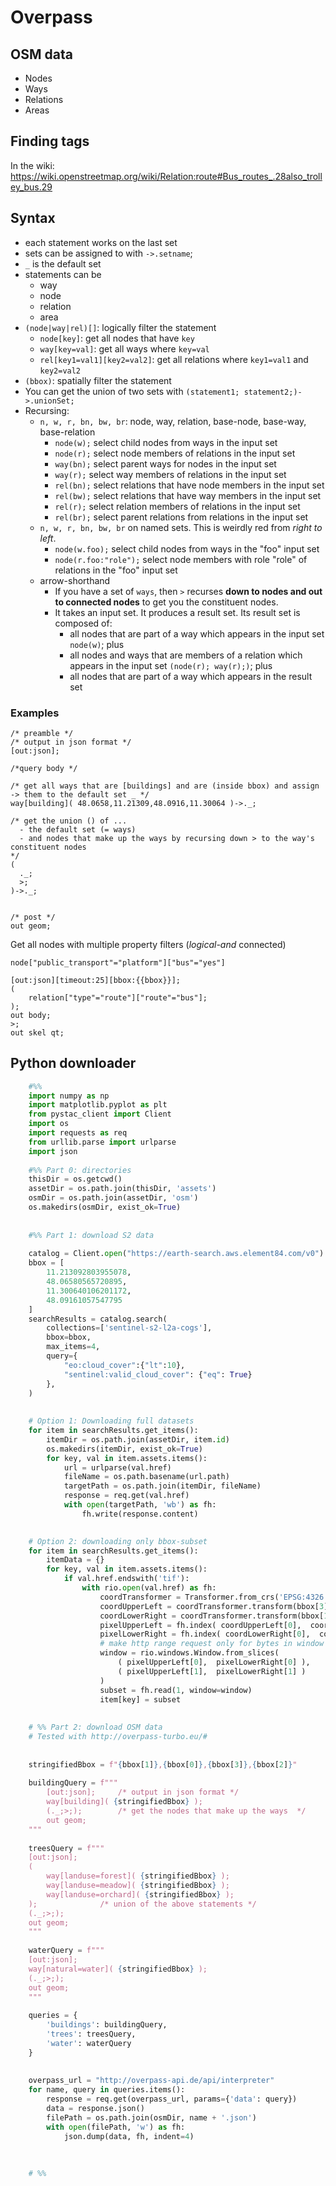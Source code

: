 # Overpass

## OSM data
- Nodes
- Ways 
- Relations
- Areas

## Finding tags
In the wiki: https://wiki.openstreetmap.org/wiki/Relation:route#Bus_routes_.28also_trolley_bus.29 

## Syntax

 - each statement works on the last set
 - sets can be assigned to with `->.setname`;
 - `_` is the default set
 - statements can be 
     - way
     - node
     - relation
     - area
  - `(node|way|rel)[]`: logically filter the statement
     - `node[key]`: get all nodes that have `key`
     - `way[key=val]`: get all ways where `key=val`
     - `rel[key1=val1][key2=val2]`: get all relations where `key1=val1` and `key2=val2`
  - `(bbox)`: spatially filter the statement
  - You can get the union of two sets with 
    `(statement1; statement2;)->.unionSet;`
  - Recursing:
    - `n, w, r, bn, bw, br`: node, way, relation, base-node, base-way, base-relation
        - `node(w);`  select child nodes from ways in the input set
        - `node(r);`  select node members of relations in the input set
        - `way(bn);`  select parent ways for nodes in the input set
        - `way(r);`   select way members of relations in the input set
        - `rel(bn);`  select relations that have node members in the input set
        - `rel(bw);`  select relations that have way members in the input set
        - `rel(r);`   select relation members of relations in the input set
        - `rel(br);`  select parent relations from relations in the input set
    - `n, w, r, bn, bw, br` on named sets. This is weirdly red from *right to left*.
      - `node(w.foo);`         select child nodes from ways in the "foo" input set
      - `node(r.foo:"role");`  select node members with role "role" of relations in the "foo" input set
    - arrow-shorthand
      - If you have a set of `ways`, then `>` recurses **down to nodes and out to connected nodes** to get you the constituent nodes.
      - It takes an input set. It produces a result set. Its result set is composed of:
        - all nodes that are part of a way which appears in the input set `node(w)`; plus
        - all nodes and ways that are members of a relation which appears in the input set `(node(r); way(r);)`; plus
        - all nodes that are part of a way which appears in the result set

### Examples

```
/* preamble */
/* output in json format */
[out:json];

/*query body */

/* get all ways that are [buildings] and are (inside bbox) and assign -> them to the default set _ */
way[building]( 48.0658,11.21309,48.0916,11.30064 )->._;

/* get the union () of ... 
  - the default set (= ways)
  - and nodes that make up the ways by recursing down > to the way's constituent nodes
*/
(
  ._;
  >;
)->._;        


/* post */
out geom;

```


Get all nodes with multiple property filters (*logical-and* connected)
```
node["public_transport"="platform"]["bus"="yes"]
```


```
[out:json][timeout:25][bbox:{{bbox}}];
(
    relation["type"="route"]["route"="bus"];
);
out body;
>;
out skel qt;
```


## Python downloader

```python
    #%%
    import numpy as np
    import matplotlib.pyplot as plt
    from pystac_client import Client
    import os
    import requests as req
    from urllib.parse import urlparse
    import json
    
    #%% Part 0: directories
    thisDir = os.getcwd()
    assetDir = os.path.join(thisDir, 'assets')
    osmDir = os.path.join(assetDir, 'osm')
    os.makedirs(osmDir, exist_ok=True)
    
    
    #%% Part 1: download S2 data
    
    catalog = Client.open("https://earth-search.aws.element84.com/v0")
    bbox = [
        11.213092803955078,
        48.06580565720895,
        11.300640106201172,
        48.09161057547795
    ]
    searchResults = catalog.search(
        collections=['sentinel-s2-l2a-cogs'],
        bbox=bbox,
        max_items=4,
        query={
            "eo:cloud_cover":{"lt":10},
            "sentinel:valid_cloud_cover": {"eq": True}
        },
    )
    
    
    # Option 1: Downloading full datasets
    for item in searchResults.get_items():
        itemDir = os.path.join(assetDir, item.id)
        os.makedirs(itemDir, exist_ok=True)
        for key, val in item.assets.items():
            url = urlparse(val.href)
            fileName = os.path.basename(url.path)
            targetPath = os.path.join(itemDir, fileName)
            response = req.get(val.href)
            with open(targetPath, 'wb') as fh:
                fh.write(response.content)
    

    # Option 2: downloading only bbox-subset
    for item in searchResults.get_items():
        itemData = {}
        for key, val in item.assets.items():
            if val.href.endswith('tif'):
                with rio.open(val.href) as fh:
                    coordTransformer = Transformer.from_crs('EPSG:4326', fh.crs)
                    coordUpperLeft = coordTransformer.transform(bbox[3], bbox[0])
                    coordLowerRight = coordTransformer.transform(bbox[1], bbox[2]) 
                    pixelUpperLeft = fh.index( coordUpperLeft[0],  coordUpperLeft[1] )
                    pixelLowerRight = fh.index( coordLowerRight[0],  coordLowerRight[1] )
                    # make http range request only for bytes in window
                    window = rio.windows.Window.from_slices(
                        ( pixelUpperLeft[0],  pixelLowerRight[0] ), 
                        ( pixelUpperLeft[1],  pixelLowerRight[1] )
                    )
                    subset = fh.read(1, window=window)
                    item[key] = subset
    
    
    # %% Part 2: download OSM data
    # Tested with http://overpass-turbo.eu/#
    
    
    stringifiedBbox = f"{bbox[1]},{bbox[0]},{bbox[3]},{bbox[2]}"
    
    buildingQuery = f"""
        [out:json];     /* output in json format */
        way[building]( {stringifiedBbox} );
        (._;>;);        /* get the nodes that make up the ways  */
        out geom;
    """
    
    treesQuery = f"""
    [out:json];
    (
        way[landuse=forest]( {stringifiedBbox} );
        way[landuse=meadow]( {stringifiedBbox} );
        way[landuse=orchard]( {stringifiedBbox} );
    );              /* union of the above statements */
    (._;>;);
    out geom;
    """
    
    waterQuery = f"""
    [out:json];
    way[natural=water]( {stringifiedBbox} );
    (._;>;);
    out geom;
    """
    
    queries = {
        'buildings': buildingQuery,
        'trees': treesQuery,
        'water': waterQuery
    }
    
    
    overpass_url = "http://overpass-api.de/api/interpreter"
    for name, query in queries.items():
        response = req.get(overpass_url, params={'data': query})
        data = response.json()
        filePath = os.path.join(osmDir, name + '.json')
        with open(filePath, 'w') as fh:
            json.dump(data, fh, indent=4)
    
    
    
    # %%
```